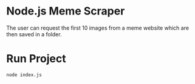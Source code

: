# Node.js Meme Scraper

The user can request the first 10 images from a meme website which are then saved in a folder.

# Run Project

`node index.js`
